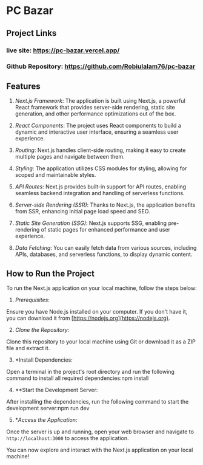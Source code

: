 # PC Bazar

## Project Links

### live site: https://pc-bazar.vercel.app/

### Github Repository: https://github.com/Robiulalam76/pc-bazar

## Features

1. _Next.js Framework_: The application is built using Next.js, a powerful React framework that provides server-side rendering, static site generation, and other performance optimizations out of the box.

2. _React Components_: The project uses React components to build a dynamic and interactive user interface, ensuring a seamless user experience.

3. _Routing_: Next.js handles client-side routing, making it easy to create multiple pages and navigate between them.

4. _Styling_: The application utilizes CSS modules for styling, allowing for scoped and maintainable styles.

5. _API Routes_: Next.js provides built-in support for API routes, enabling seamless backend integration and handling of serverless functions.

6. _Server-side Rendering (SSR)_: Thanks to Next.js, the application benefits from SSR, enhancing initial page load speed and SEO.

7. _Static Site Generation (SSG)_: Next.js supports SSG, enabling pre-rendering of static pages for enhanced performance and user experience.

8. _Data Fetching_: You can easily fetch data from various sources, including APIs, databases, and serverless functions, to display dynamic content.

## How to Run the Project

To run the Next.js application on your local machine, follow the steps below:

1. _Prerequisites_:

Ensure you have Node.js installed on your computer. If you don't have it, you can download it from [https://nodejs.org](https://nodejs.org).

2. _Clone the Repository_:

Clone this repository to your local machine using Git or download it as a ZIP file and extract it.

3. \*Install Dependencies:

Open a terminal in the project's root directory and run the following command to install all required dependencies:npm install

4. \*\*Start the Development Server:

After installing the dependencies, run the following command to start the development server:npm run dev

5. \*_Access the Application_:

Once the server is up and running, open your web browser and navigate to `http://localhost:3000` to access the application.

You can now explore and interact with the Next.js application on your local machine!
